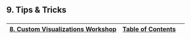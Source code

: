 ## 9. Tips & Tricks

###

###


|[8. Custom Visualizations Workshop](https://github.com/ErikKBethke/powerbilearn/blob/master/docs/Custom%20Visualizations%20Workshop.md#8-custom-visualizations-workshop)|[Table of Contents](https://github.com/ErikKBethke/powerbilearn#table-of-contents)||
|:---:|:---:|:---:|
